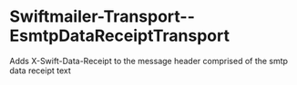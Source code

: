 Swiftmailer-Transport--EsmtpDataReceiptTransport
================================================

Adds X-Swift-Data-Receipt to the message header comprised of the smtp data receipt text
